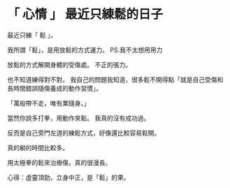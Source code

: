 # 「 心情 」 最近只練鬆的日子


最近只練「 鬆 」。

我所謂「鬆」，是用放鬆的方式運力。
PS.我不太想用用力

放鬆的方式解開身體的受傷處。
不正的張力。

也不知道練得對不對。
我自己的問題我知道，很多鬆不開得點「就是自己受傷和長時間錯誤隨傷養成的動作習慣」。

「萬般帶不走，唯有業隨身。」

當然你說多打拳，用動作來鬆。
我真的沒有成功過。

反而是自己旁門左道的練鬆方式，好像還比較容易鬆開。

真的躺的時間比較多。

用太極拳的鬆來治療傷，真的很漫長。

心得：虛靈頂勁，立身中正，是「鬆」的果。

